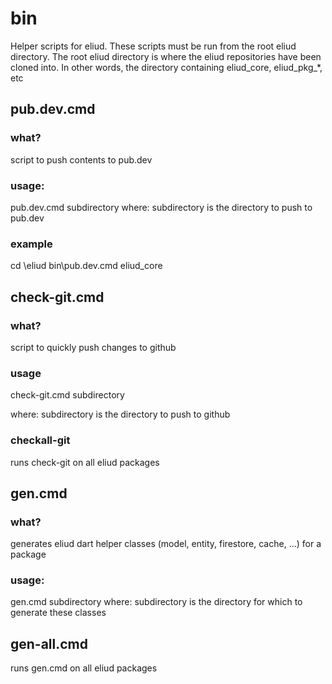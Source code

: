 # bin

Helper scripts for eliud. These scripts must be run from the root eliud directory. The root eliud directory
is where the eliud repositories have been cloned into. In other words, the directory containing eliud_core, eliud_pkg_*, etc

## pub.dev.cmd

### what?
script to push contents to pub.dev

### usage: 
pub.dev.cmd subdirectory
where: subdirectory is the directory to push to pub.dev

### example
cd \eliud
bin\pub.dev.cmd eliud_core

## check-git.cmd

### what?
script to quickly push changes to github

### usage
check-git.cmd subdirectory

where: subdirectory is the directory to push to github

### checkall-git
runs check-git on all eliud packages

## gen.cmd
### what?
generates eliud dart helper classes (model, entity, firestore, cache, ...) for a package

### usage: 
gen.cmd subdirectory
where: subdirectory is the directory for which to generate these classes

## gen-all.cmd
runs gen.cmd on all eliud packages
